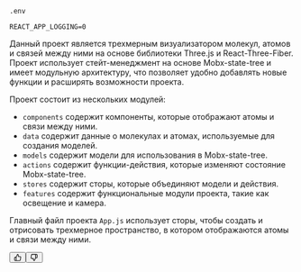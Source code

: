 `.env`

```env
REACT_APP_LOGGING=0
```
<div class="relative flex w-[calc(100%-50px)] flex-col gap-1 md:gap-3 lg:w-[calc(100%-115px)]"><div class="flex flex-grow flex-col gap-3"><div class="min-h-[20px] flex flex-col items-start gap-4 whitespace-pre-wrap"><div class="markdown prose w-full break-words dark:prose-invert dark"><p>Данный проект является трехмерным визуализатором молекул, атомов и связей между ними на основе библиотеки Three.js и React-Three-Fiber. Проект использует стейт-менеджмент на основе Mobx-state-tree и имеет модульную архитектуру, что позволяет удобно добавлять новые функции и расширять возможности проекта.</p><p>Проект состоит из нескольких модулей:</p><ul><li><code>components</code> содержит компоненты, которые отображают атомы и связи между ними.</li><li><code>data</code> содержит данные о молекулах и атомах, используемые для создания моделей.</li><li><code>models</code> содержит модели для использования в Mobx-state-tree.</li><li><code>actions</code> содержит функции-действия, которые изменяют состояние Mobx-state-tree.</li><li><code>stores</code> содержит сторы, которые объединяют модели и действия.</li><li><code>features</code> содержит функциональные модули проекта, такие как освещение и камера.</li></ul><p>Главный файл проекта <code>App.js</code> использует сторы, чтобы создать и отрисовать трехмерное пространство, в котором отображаются атомы и связи между ними.</p></div></div></div><div class="flex justify-between"><div class="text-gray-400 flex self-end lg:self-center justify-center mt-2 gap-3 md:gap-4 lg:gap-1 lg:absolute lg:top-0 lg:translate-x-full lg:right-0 lg:mt-0 lg:pl-2 visible"><button class="p-1 rounded-md hover:bg-gray-100 hover:text-gray-700 dark:text-gray-400 dark:hover:bg-gray-700 dark:hover:text-gray-200 disabled:dark:hover:text-gray-400"><svg stroke="currentColor" fill="none" stroke-width="2" viewBox="0 0 24 24" stroke-linecap="round" stroke-linejoin="round" class="h-4 w-4" height="1em" width="1em" xmlns="http://www.w3.org/2000/svg"><path d="M14 9V5a3 3 0 0 0-3-3l-4 9v11h11.28a2 2 0 0 0 2-1.7l1.38-9a2 2 0 0 0-2-2.3zM7 22H4a2 2 0 0 1-2-2v-7a2 2 0 0 1 2-2h3"></path></svg></button><button class="p-1 rounded-md hover:bg-gray-100 hover:text-gray-700 dark:text-gray-400 dark:hover:bg-gray-700 dark:hover:text-gray-200 disabled:dark:hover:text-gray-400"><svg stroke="currentColor" fill="none" stroke-width="2" viewBox="0 0 24 24" stroke-linecap="round" stroke-linejoin="round" class="h-4 w-4" height="1em" width="1em" xmlns="http://www.w3.org/2000/svg"><path d="M10 15v4a3 3 0 0 0 3 3l4-9V2H5.72a2 2 0 0 0-2 1.7l-1.38 9a2 2 0 0 0 2 2.3zm7-13h2.67A2.31 2.31 0 0 1 22 4v7a2.31 2.31 0 0 1-2.33 2H17"></path></svg></button></div></div></div>